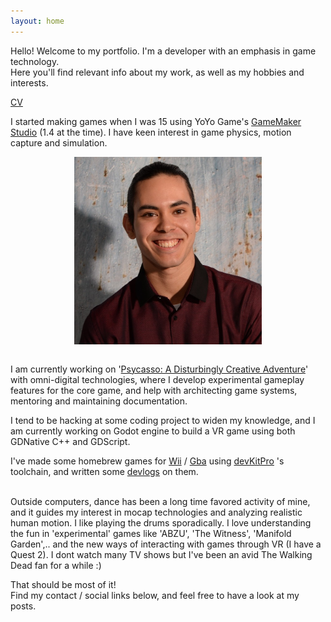 ```yaml
---
layout: home
---
```


Hello! Welcome to my portfolio. I'm a developer with an emphasis in game technology.  
Here you'll find relevant info about my work, as well as my hobbies and interests.

<html>
  <body>
    <p><a href="../assets/CV.pdf">CV</a></p>
  </body>
</html>  

I started making games when I was 15 using YoYo Game's [GameMaker Studio](https://www.yoyogames.com/es/gamemaker) (1.4 at the time). I have keen interest in game physics, motion capture and simulation.  

<img style="display: block; margin-left: auto; margin-right: auto; float: center; padding-left: 0px" src="assets/javi.png" alt="Me" title="Me" width="300" height="300">
<br/>  

I am currently working on '[Psycasso: A Disturbingly Creative Adventure](https://www.omnidigitaltechnologies.co.uk/psycasso)' with omni-digital technologies, where I develop experimental gameplay features for the core game, and help with architecting game systems, mentoring and maintaining documentation.

I tend to be hacking at some coding project to widen my knowledge, and I am currently working on Godot engine to build a VR game using both GDNative C++ and GDScript.

I've made some homebrew games for [Wii](https://www.youtube.com/watch?v=_IwZnQj_zqE&ab_channel=JavierDieguez) / 
[Gba](https://www.youtube.com/watch?v=nBaU7Xpso-Q&ab_channel=JavierDieguez) using [devKitPro](https://devkitpro.org/) 's toolchain, and written some 
[devlogs](https://javierdega.blogspot.com/2018/09/hexagonal-grids-puzzle-bobble-tutorial.html?fbclid=IwAR0x6NKrEkfKzl65QVb0iXNltSbYM7gPyHuLH1_Ioy3yoturTWitE3YH3gg)
on them.  

<br/>
Outside computers, dance has been a long time favored activity of mine, and it guides my interest in mocap technologies and analyzing realistic human motion.  
I like playing the drums sporadically. I love understanding the fun in 'experimental' games like 'ABZU', 'The Witness', 'Manifold Garden',.. and the new ways of interacting with games through VR (I have a Quest 2).  
I dont watch many TV shows but I've been an avid The Walking Dead fan for a while :)

That should be most of it!  
Find my contact / social links below, and feel free to have a look at my posts.
